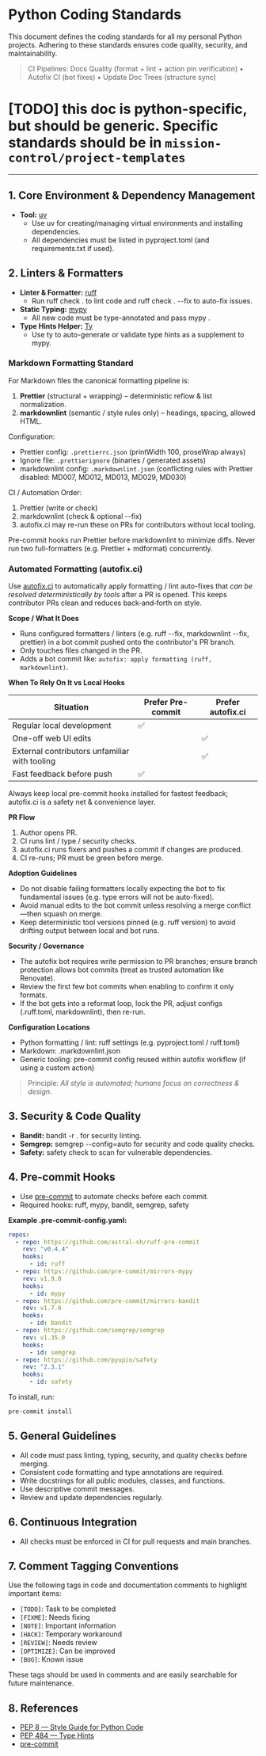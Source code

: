 
# Python Coding Standards

This document defines the coding standards for all my personal Python projects. Adhering to these standards ensures code quality, security, and maintainability.

> CI Pipelines: Docs Quality (format + lint + action pin verification) • Autofix CI (bot fixes) • Update Doc Trees (structure sync)

# [TODO] this doc is python-specific, but should be generic. Specific standards should be in `mission-control/project-templates`

---

## 1. Core Environment & Dependency Management

- **Tool:** [uv](https://github.com/astral-sh/uv)  
  - Use uv for creating/managing virtual environments and installing dependencies.
  - All dependencies must be listed in pyproject.toml (and requirements.txt if used).

## 2. Linters & Formatters

- **Linter & Formatter:** [ruff](https://docs.astral.sh/ruff/)
  - Run ruff check . to lint code and ruff check . --fix to auto-fix issues.
- **Static Typing:** [mypy](http://mypy-lang.org/)
  - All new code must be type-annotated and pass mypy .
- **Type Hints Helper:** [Ty](https://ty.solutions/)
  - Use ty to auto-generate or validate type hints as a supplement to mypy.

### Markdown Formatting Standard

For Markdown files the canonical formatting pipeline is:

1. **Prettier** (structural + wrapping) – deterministic reflow & list normalization.
2. **markdownlint** (semantic / style rules only) – headings, spacing, allowed HTML.

Configuration:

- Prettier config: `.prettierrc.json` (printWidth 100, proseWrap always)
- Ignore file: `.prettierignore` (binaries / generated assets)
- markdownlint config: `.markdownlint.json` (conflicting rules with Prettier disabled: MD007, MD012, MD013, MD029, MD030)

CI / Automation Order:

1. Prettier (write or check)
2. markdownlint (check & optional --fix)
3. autofix.ci may re-run these on PRs for contributors without local tooling.

Pre-commit hooks run Prettier before markdownlint to minimize diffs. Never run two full-formatters (e.g. Prettier + mdformat) concurrently.

### Automated Formatting (autofix.ci)

Use [autofix.ci](https://autofix.ci) to automatically apply formatting / lint auto-fixes that *can be resolved deterministically by tools* after a PR is opened. This keeps contributor PRs clean and reduces back‑and‑forth on style.

**Scope / What It Does**

- Runs configured formatters / linters (e.g. ruff --fix, markdownlint --fix, prettier) in a bot commit pushed onto the contributor's PR branch.
- Only touches files changed in the PR.
- Adds a bot commit like: `autofix: apply formatting (ruff, markdownlint)`.

**When To Rely On It vs Local Hooks**

| Situation | Prefer Pre-commit | Prefer autofix.ci |
|-----------|------------------|-------------------|
| Regular local development | ✅ | |
| One-off web UI edits | | ✅ |
| External contributors unfamiliar with tooling | | ✅ |
| Fast feedback before push | ✅ | |

Always keep local pre-commit hooks installed for fastest feedback; autofix.ci is a safety net & convenience layer.

**PR Flow**

1. Author opens PR.
2. CI runs lint / type / security checks.
3. autofix.ci runs fixers and pushes a commit if changes are produced.
4. CI re-runs; PR must be green before merge.

**Adoption Guidelines**

- Do not disable failing formatters locally expecting the bot to fix fundamental issues (e.g. type errors will not be auto-fixed).
- Avoid manual edits to the bot commit unless resolving a merge conflict—then squash on merge.
- Keep deterministic tool versions pinned (e.g. ruff version) to avoid drifting output between local and bot runs.

**Security / Governance**

- The autofix bot requires write permission to PR branches; ensure branch protection allows bot commits (treat as trusted automation like Renovate).
- Review the first few bot commits when enabling to confirm it only formats.
- If the bot gets into a reformat loop, lock the PR, adjust configs (.ruff.toml, markdownlint), then re-run.

**Configuration Locations**

- Python formatting / lint: ruff settings (e.g. pyproject.toml / ruff.toml)
- Markdown: .markdownlint.json
- Generic tooling: pre-commit config reused within autofix workflow (if using a custom action)

> Principle: *All style is automated; humans focus on correctness & design.*

## 3. Security & Code Quality

- **Bandit:** bandit -r . for security linting.
- **Semgrep:** semgrep --config=auto for security and code quality checks.
- **Safety:** safety check to scan for vulnerable dependencies.

## 4. Pre-commit Hooks

- Use [pre-commit](https://pre-commit.com/) to automate checks before each commit.
- Required hooks: ruff, mypy, bandit, semgrep, safety

**Example .pre-commit-config.yaml:**

```yaml
repos:
  - repo: https://github.com/astral-sh/ruff-pre-commit
    rev: "v0.4.4"
    hooks:
      - id: ruff
  - repo: https://github.com/pre-commit/mirrors-mypy
    rev: v1.9.0
    hooks:
      - id: mypy
  - repo: https://github.com/pre-commit/mirrors-bandit
    rev: v1.7.6
    hooks:
      - id: bandit
  - repo: https://github.com/semgrep/semgrep
    rev: v1.35.0
    hooks:
      - id: semgrep
  - repo: https://github.com/pyupio/safety
    rev: "2.3.1"
    hooks:
      - id: safety
```

To install, run:

```bash
pre-commit install
```

## 5. General Guidelines

- All code must pass linting, typing, security, and quality checks before merging.
- Consistent code formatting and type annotations are required.
- Write docstrings for all public modules, classes, and functions.
- Use descriptive commit messages.
- Review and update dependencies regularly.

## 6. Continuous Integration

- All checks must be enforced in CI for pull requests and main branches.

## 7. Comment Tagging Conventions

Use the following tags in code and documentation comments to highlight important items:

- `[TODO]`: Task to be completed
- `[FIXME]`: Needs fixing
- `[NOTE]`: Important information
- `[HACK]`: Temporary workaround
- `[REVIEW]`: Needs review
- `[OPTIMIZE]`: Can be improved
- `[BUG]`: Known issue

These tags should be used in comments and are easily searchable for future maintenance.

## 8. References

- [PEP 8 — Style Guide for Python Code](https://peps.python.org/pep-0008/)
- [PEP 484 — Type Hints](https://peps.python.org/pep-0484/)
- [pre-commit](https://pre-commit.com/)
